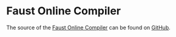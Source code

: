 # Faust Online Compiler

The source of the [Faust Online Compiler](../tools/compiler) can be found on 
[GitHub](https://github.com/grame-cncm/onlinecompiler).
